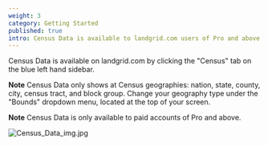 ```yaml
---
weight: 3
category: Getting Started
published: true
intro: Census Data is available to landgrid.com users of Pro and above.
---
```

Census Data is available on landgrid.com by clicking the "Census" tab on the blue left hand sidebar.

**Note** Census Data only shows at Census geographies: nation, state, county, city, census tract, and block group. Change your geography type under the "Bounds" dropdown menu, located at the top of your screen.

**Note** Census Data is only available to paid accounts of Pro and above.


![Census_Data_img.jpg]({{site.baseurl}}/img/Census_Data_img.jpg)
